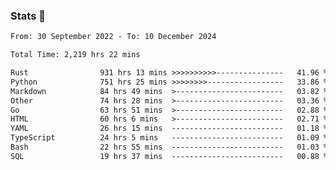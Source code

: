 ### Stats 👋
<!--START_SECTION:waka-->

```txt
From: 30 September 2022 - To: 10 December 2024

Total Time: 2,219 hrs 22 mins

Rust                931 hrs 13 mins >>>>>>>>>>---------------   41.96 %
Python              751 hrs 25 mins >>>>>>>>-----------------   33.86 %
Markdown            84 hrs 49 mins  >------------------------   03.82 %
Other               74 hrs 28 mins  >------------------------   03.36 %
Go                  63 hrs 51 mins  >------------------------   02.88 %
HTML                60 hrs 6 mins   >------------------------   02.71 %
YAML                26 hrs 15 mins  -------------------------   01.18 %
TypeScript          24 hrs 5 mins   -------------------------   01.09 %
Bash                22 hrs 55 mins  -------------------------   01.03 %
SQL                 19 hrs 37 mins  -------------------------   00.88 %
```

<!--END_SECTION:waka-->

<!--
**buhaytza2005/buhaytza2005** is a ✨ _special_ ✨ repository because its `README.md` (this file) appears on your GitHub profile.

Here are some ideas to get you started:

- 🔭 I’m currently working on ...
- 🌱 I’m currently learning ...
- 👯 I’m looking to collaborate on ...
- 🤔 I’m looking for help with ...
- 💬 Ask me about ...
- 📫 How to reach me: ...
- 😄 Pronouns: ...
- ⚡ Fun fact: ...
-->


